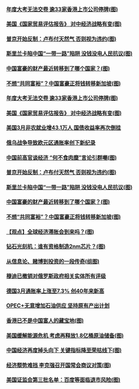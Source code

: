 #### [年度大考无法交卷 逾33家香港上市公司停牌(图)](../pages/p5/1002260.md?t=04020306) 
#### [美国《国家贸易评估报告》 对中经济战略有变(图)](../pages/p5/1002254.md?t=04020306) 
#### [普京开始反制：卢布付天然气 否则视为违约(图)](../pages/p5/1002238.md?t=04020306) 
#### [斯里兰卡陷中国“一带一路”陷阱 没钱没电人民抗议(图)](../pages/p5/1002233.md?t=04020306) 
#### [中国富豪的财产最近转移到了哪个国家？(图)](../pages/p5/1002219.md?t=04020306) 
#### [不想“共同富裕”？中国富豪正将钱转移新加坡(图)](../pages/p5/1002214.md?t=04020306) 
#### [年度大考无法交卷 逾33家香港上市公司停牌(图)](../pages/p5/1002260.md?t=04020306) 
#### [美国《国家贸易评估报告》 对中经济战略有变(图)](../pages/p5/1002254.md?t=04020306) 
#### [美国3月非农就业增43.1万人 国债收益率再次倒挂](../pages/p5/1002252.md?t=04020306) 
#### [俄乌战争导致欧元区通胀率创下新纪录](../pages/p5/1002249.md?t=04020306) 
#### [中国前高官谈经济 “何不食肉糜”言论引群嘲(图)](../pages/p5/1002245.md?t=04020306) 
#### [普京开始反制：卢布付天然气 否则视为违约(图)](../pages/p5/1002238.md?t=04020306) 
#### [斯里兰卡陷中国“一带一路”陷阱 没钱没电人民抗议(图)](../pages/p5/1002233.md?t=04020306) 
#### [中国富豪的财产最近转移到了哪个国家？(图)](../pages/p5/1002219.md?t=04020306) 
#### [不想“共同富裕”？中国富豪正将钱转移新加坡(图)](../pages/p5/1002214.md?t=04020306) 
#### [【观点】全球经济滞胀会到来吗？(图)](../pages/p5/1002205.md?t=04020306) 
#### [钻石光刻机：谁有资格制造2nm芯片？(图)](../pages/p5/1002209.md?t=04020306) 
#### [从信息论、赌博到投资的一段传奇(组图)](../pages/p5/1002203.md?t=04020306) 
#### [穆迪已撤销对俄罗斯政府相关实体所有评级](../pages/p5/1002190.md?t=04020306) 
#### [德国3月通胀率上涨至7.3% 创40年来新高](../pages/p5/1002189.md?t=04020306) 
#### [OPEC+无意增加石油供应 坚持原有产出计划](../pages/p5/1002175.md?t=04020306) 
#### [香港已不是中国富人的藏宝地(图)](../pages/p5/1002173.md?t=04020306) 
#### [美国缓解能源危机 考虑再释放1.8亿桶原油储备(图)](../pages/p5/1002167.md?t=04020306) 
#### [中国经济再度掉头向下 关键指标降至荣枯线下(图)](../pages/p5/1002161.md?t=04020306) 
#### [经济颓势难挡 李克强召开国常会商议对策(图)](../pages/p5/1002159.md?t=04020306) 
#### [美国证监会第三批名单：百度等面临退市风险(图)](../pages/p5/1002135.md?t=04020306) 
